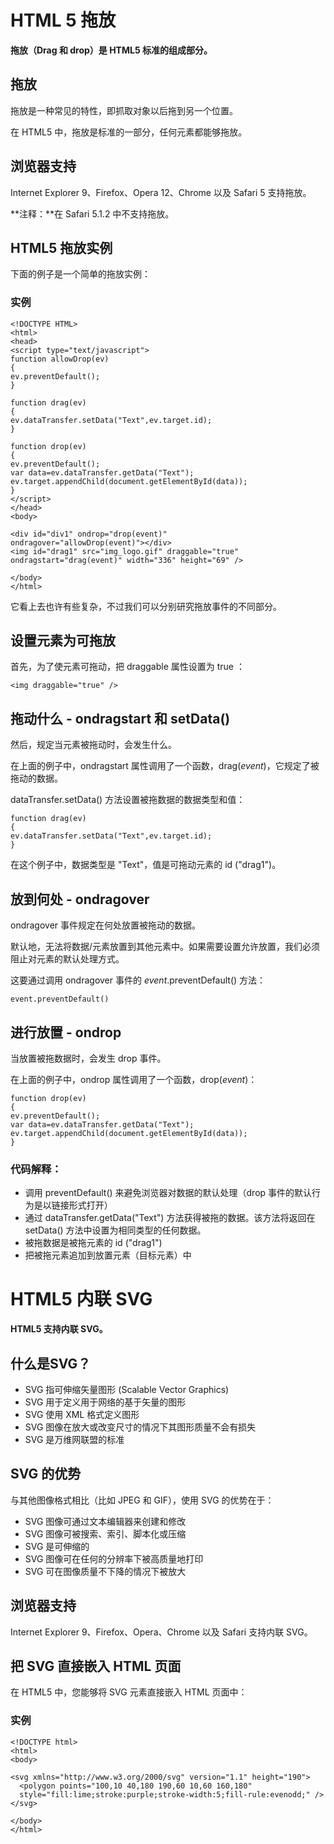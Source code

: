 # HTML 5 拖放



**拖放（Drag 和 drop）是 HTML5 标准的组成部分。**

## 拖放

拖放是一种常见的特性，即抓取对象以后拖到另一个位置。

在 HTML5 中，拖放是标准的一部分，任何元素都能够拖放。

## 浏览器支持

Internet Explorer 9、Firefox、Opera 12、Chrome 以及 Safari 5 支持拖放。

**注释：**在 Safari 5.1.2 中不支持拖放。

## HTML5 拖放实例

下面的例子是一个简单的拖放实例：

### 实例

```
<!DOCTYPE HTML>
<html>
<head>
<script type="text/javascript">
function allowDrop(ev)
{
ev.preventDefault();
}

function drag(ev)
{
ev.dataTransfer.setData("Text",ev.target.id);
}

function drop(ev)
{
ev.preventDefault();
var data=ev.dataTransfer.getData("Text");
ev.target.appendChild(document.getElementById(data));
}
</script>
</head>
<body>

<div id="div1" ondrop="drop(event)"
ondragover="allowDrop(event)"></div>
<img id="drag1" src="img_logo.gif" draggable="true"
ondragstart="drag(event)" width="336" height="69" />

</body>
</html>
```

它看上去也许有些复杂，不过我们可以分别研究拖放事件的不同部分。

## 设置元素为可拖放

首先，为了使元素可拖动，把 draggable 属性设置为 true ：

```
<img draggable="true" />
```

## 拖动什么 - ondragstart 和 setData()

然后，规定当元素被拖动时，会发生什么。

在上面的例子中，ondragstart 属性调用了一个函数，drag(*event*)，它规定了被拖动的数据。

dataTransfer.setData() 方法设置被拖数据的数据类型和值：

```
function drag(ev)
{
ev.dataTransfer.setData("Text",ev.target.id);
}
```

在这个例子中，数据类型是 "Text"，值是可拖动元素的 id ("drag1")。

## 放到何处 - ondragover

ondragover 事件规定在何处放置被拖动的数据。

默认地，无法将数据/元素放置到其他元素中。如果需要设置允许放置，我们必须阻止对元素的默认处理方式。

这要通过调用 ondragover 事件的 *event*.preventDefault() 方法：

```
event.preventDefault()
```

## 进行放置 - ondrop

当放置被拖数据时，会发生 drop 事件。

在上面的例子中，ondrop 属性调用了一个函数，drop(*event*)：

```
function drop(ev)
{
ev.preventDefault();
var data=ev.dataTransfer.getData("Text");
ev.target.appendChild(document.getElementById(data));
}
```

### 代码解释：

- 调用 preventDefault() 来避免浏览器对数据的默认处理（drop 事件的默认行为是以链接形式打开）
- 通过 dataTransfer.getData("Text") 方法获得被拖的数据。该方法将返回在 setData() 方法中设置为相同类型的任何数据。
- 被拖数据是被拖元素的 id ("drag1")
- 把被拖元素追加到放置元素（目标元素）中

# HTML5 内联 SVG

**HTML5 支持内联 SVG。**

## 什么是SVG？

- SVG 指可伸缩矢量图形 (Scalable Vector Graphics)
- SVG 用于定义用于网络的基于矢量的图形
- SVG 使用 XML 格式定义图形
- SVG 图像在放大或改变尺寸的情况下其图形质量不会有损失
- SVG 是万维网联盟的标准

## SVG 的优势

与其他图像格式相比（比如 JPEG 和 GIF），使用 SVG 的优势在于：

- SVG 图像可通过文本编辑器来创建和修改
- SVG 图像可被搜索、索引、脚本化或压缩
- SVG 是可伸缩的
- SVG 图像可在任何的分辨率下被高质量地打印
- SVG 可在图像质量不下降的情况下被放大

## 浏览器支持

Internet Explorer 9、Firefox、Opera、Chrome 以及 Safari 支持内联 SVG。

## 把 SVG 直接嵌入 HTML 页面

在 HTML5 中，您能够将 SVG 元素直接嵌入 HTML 页面中：

### 实例

```
<!DOCTYPE html>
<html>
<body>

<svg xmlns="http://www.w3.org/2000/svg" version="1.1" height="190">
  <polygon points="100,10 40,180 190,60 10,60 160,180"
  style="fill:lime;stroke:purple;stroke-width:5;fill-rule:evenodd;" />
</svg>

</body>
</html>
```

